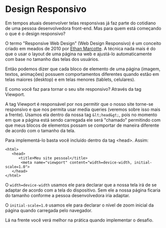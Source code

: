 # Design Responsivo

Em tempos atuais desenvolver telas responsivas já faz parte do cotidiano de uma pessoa desenvolvedora front-end. Mas para quem está começando o que é o design responsivo?  
  
O termo "Responsive Web Design" \(Web Design Responsivo\) é um conceito criado em meados de 2010 por [Ethan Marcotte](https://alistapart.com/article/responsive-web-design). A técnica nada mais é do que o usar o layout de uma página na web e ajustá-lo automaticamente com base no tamanho das telas dos usuários.  
  
Então podemos dizer que cada bloco de elemento de uma página \(imagem, textos, animações\) possuem comportamentos diferentes quando estão em telas maiores \(desktop\) e em telas menores \(tablets, celulares\).  
  
E como você faz para tornar o seu site responsivo? Através da tag Viewport.  
  
A tag Viewport é responsável por nos permitir que o nosso site torne-se responsivo e que nos permita usar media queries \(veremos sobre isso mais a frente\). Usamos ela dentro da nossa tag `&lt;head&gt;`, pois no momento em que a página está sendo carregada ele será "chamado" permitindo com que meus blocos de elementos possam se comportar de maneira diferente de acordo com o tamanho da tela.  
  
Para implementá-lo basta você incluído dentro da tag &lt;head&gt;. Assim:

```markup
<html>
   <head>
      <title>Meu site pessoal</title>
       <meta name="viewport" content="width=device-width, initial-scale=1.0">
   </head>
</html>
```

O `width=device-width` usamos ele para declarar que a nossa tela irá de se adaptar de acordo com a tela do dispositivo. Sem ele a nossa página ficaria do tamanho conforme a pessoa desenvolvedora iria adaptar.    
  
O `initial-scale=1.0` usamos ele para declarar o nível de zoom inicial da página quando carregada pelo navegador.  
  
Lá na frente você verá melhor na prática quando implementar o desafio.

